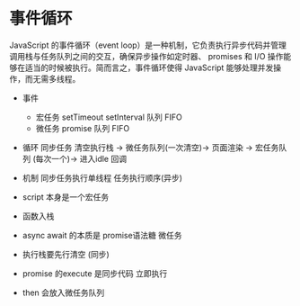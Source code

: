 # 事件循环

JavaScript 的事件循环（event loop）是一种机制，它负责执行异步代码并管理调用栈与任务队列之间的交互，确保异步操作如定时器、 promises 和 I/O 操作能够在适当的时候被执行。简而言之，事件循环使得 JavaScript 能够处理并发操作，而无需多线程。

- 事件
  - 宏任务
    setTimeout setInterval   队列 FIFO
  - 微任务
    promise 队列 FIFO 
- 循环
  同步任务 清空执行栈 -> 微任务队列(一次清空)-> 页面渲染 -> 宏任务队列 (每次一个)-> 进入idle 回调
- 机制
  同步任务执行单线程 任务执行顺序(异步) 

- script 本身是一个宏任务
- 函数入栈
- async await 的本质是 promise语法糖  微任务
- 执行栈要先行清空 (同步)
- promise 的execute 是同步代码 立即执行
- then 会放入微任务队列


